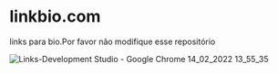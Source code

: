 # linkbio.com
links para bio.Por favor não modifique esse repositório

![Links-Development Studio - Google Chrome 14_02_2022 13_55_35](https://user-images.githubusercontent.com/80164486/153909907-70d922ea-9449-4c67-a3c5-9b5982a3b1ab.png)
